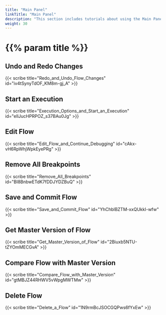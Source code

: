 ```yaml
---
title: "Main Panel"
linkTitle: "Main Panel"
description: "This section includes tutorials about using the Main Panel of the Flow Editor."
weight: 30
---
```


# {{% param title %}}

## Undo and Redo Changes

{{< scribe title="Redo_and_Undo_Flow_Changes" id="iv4tSynyTdOF_KM8m-gj_A" >}}

## Start an Execution

{{< scribe title="Execution_Options_and_Start_an_Execution" id="eIlJucHPRPOZ_s37BAu0Jg" >}}

## Edit Flow

{{< scribe title="Edit_Flow_and_Continue_Debugging" id="cAkx-vH6RpWhjWpkEyePRg" >}}

## Remove All Breakpoints

{{< scribe title="Remove_All_Breakpoints" id="BI8BnbwETdK7fDDJYDZBuQ" >}}

## Save and Commit Flow

{{< scribe title="Save_and_Commit_Flow" id="YhChblBZTM-xxQUkkI-wfw" >}}

## Get Master Version of Flow

{{< scribe title="Get_Master_Version_of_Flow" id="2Biuxb5NTU-tZYOmMECGvA" >}}

## Compare Flow with Master Version

{{< scribe title="Compare_Flow_with_Master_Version" id="gtMBJZ44RHWV5vWpgMWTMw" >}}

## Delete Flow

{{< scribe title="Delete_a_Flow" id="1N9rmBcJSOCGQPws6fYxEw" >}}
